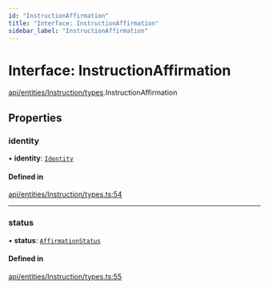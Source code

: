 ```yaml
---
id: "InstructionAffirmation"
title: "Interface: InstructionAffirmation"
sidebar_label: "InstructionAffirmation"
---
```


# Interface: InstructionAffirmation

[api/entities/Instruction/types](../../../../../../modules/API/Entities/Instruction/Types/Types.md).InstructionAffirmation

## Properties

### identity

• **identity**: [`Identity`](../../../../../../classes/API/Entities/Identity/Identity.md)

#### Defined in

[api/entities/Instruction/types.ts:54](https://github.com/PolymeshAssociation/polymesh-sdk/blob/15be87e8/src/api/entities/Instruction/types.ts#L54)

___

### status

• **status**: [`AffirmationStatus`](../../../../../../enums/API/Entities/Instruction/Types/AffirmationStatus/AffirmationStatus.md)

#### Defined in

[api/entities/Instruction/types.ts:55](https://github.com/PolymeshAssociation/polymesh-sdk/blob/15be87e8/src/api/entities/Instruction/types.ts#L55)
